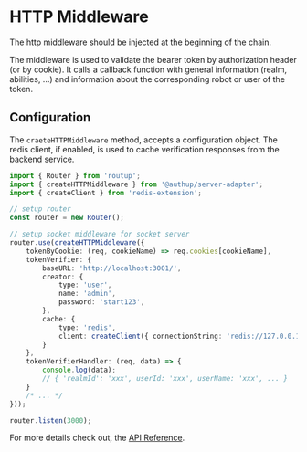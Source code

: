 # HTTP Middleware

The http middleware should be injected at the beginning of the chain.

The middleware is used to validate the bearer token by authorization header (or by cookie).
It calls a callback function with general information (realm, abilities, ...) and information about the corresponding robot or user of the token.

## Configuration

The `craeteHTTPMiddleware` method, accepts a configuration object.
The redis client, if enabled, is used to cache verification responses from the backend service.

```typescript
import { Router } from 'routup';
import { createHTTPMiddleware } from '@authup/server-adapter';
import { createClient } from 'redis-extension';

// setup router
const router = new Router();

// setup socket middleware for socket server
router.use(createHTTPMiddleware({
    tokenByCookie: (req, cookieName) => req.cookies[cookieName],
    tokenVerifier: {
        baseURL: 'http://localhost:3001/',
        creator: {
            type: 'user',
            name: 'admin',
            password: 'start123',
        },
        cache: {
            type: 'redis',
            client: createClient({ connectionString: 'redis://127.0.0.1' })
        }
    },
    tokenVerifierHandler: (req, data) => {
        console.log(data);
        // { 'realmId': 'xxx', userId: 'xxx', userName: 'xxx', ... }
    }
    /* ... */
}));

router.listen(3000);
```

For more details check out, the [API Reference]().
